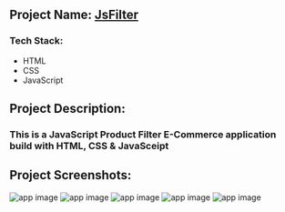 ## Project Name: [JsFilter](https://filter-web.netlify.app)

### Tech Stack:
- HTML
- CSS
- JavaScript

## Project Description:
### This is a JavaScript Product Filter E-Commerce application build with HTML, CSS & JavaSceipt

## Project Screenshots:
![app image](https://i.ibb.co/3ptq7bc/1.png)
![app image](https://i.ibb.co/9Wmq2j2/2.png)
![app image](https://i.ibb.co/hD8kHkN/3.png)
![app image](https://i.ibb.co/8cRdXFr/4.png)
![app image](https://i.ibb.co/gSbcjtF/5.png)
